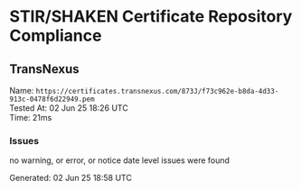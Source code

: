 # STIR/SHAKEN Certificate Repository Compliance

## TransNexus

Name: `https://certificates.transnexus.com/873J/f73c962e-b8da-4d33-913c-0478f6d22949.pem`\
Tested At: 02 Jun 25 18:26 UTC\
Time: 21ms

### Issues

no warning, or error, or notice date level issues were found

Generated: 02 Jun 25 18:58 UTC